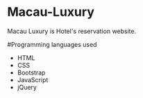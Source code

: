 # Macau-Luxury
Macau Luxury is Hotel's reservation website.

#Programming languages used
- HTML
- CSS
- Bootstrap
- JavaScript
- jQuery

